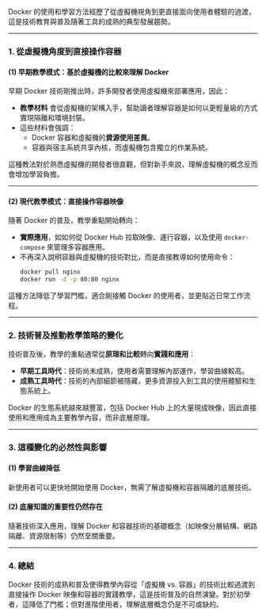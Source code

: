 

Docker 的使用和學習方法經歷了從虛擬機視角到更直接面向使用者體驗的過渡，這是技術教育與普及隨著工具的成熟的典型發展趨勢。

---

### 1. **從虛擬機角度到直接操作容器**
#### (1) **早期教學模式：基於虛擬機的比較來理解 Docker**
早期 Docker 技術剛推出時，許多開發者使用虛擬機來部署應用，因此：
- **教學材料** 會從虛擬機的架構入手，幫助讀者理解容器是如何以更輕量級的方式實現隔離和環境封裝。
- 這些材料會強調：
  - Docker 容器和虛擬機的**資源使用差異**。
  - 容器與宿主系統共享內核，而虛擬機包含獨立的作業系統。

這種教法對於熟悉虛擬機的開發者很直觀，但對新手來說，理解虛擬機的概念反而會增加學習負擔。

---

#### (2) **現代教學模式：直接操作容器映像**
隨著 Docker 的普及，教學重點開始轉向：
- **實際應用**，如如何從 Docker Hub 拉取映像、運行容器，以及使用 `docker-compose` 來管理多容器應用。
- 不再深入說明容器與虛擬機的技術對比，而是直接教導如何使用命令：
  ```bash
  docker pull nginx
  docker run -d -p 80:80 nginx
  ```

這種方法降低了學習門檻，適合剛接觸 Docker 的使用者，並更貼近日常工作流程。

---

### 2. **技術普及推動教學策略的變化**
技術普及後，教學的重點通常從**原理和比較**轉向**實踐和應用**：
- **早期工具時代**：技術尚未成熟，使用者需要理解內部運作，學習曲線較高。
- **成熟工具時代**：技術的內部細節被隱藏，更多資源投入到工具的使用體驗和生態系統上。

Docker 的生態系統越來越豐富，包括 Docker Hub 上的大量現成映像，因此直接使用和應用成為主要教學內容，而非底層原理。

---

### 3. **這種變化的必然性與影響**
#### (1) **學習曲線降低**
新使用者可以更快地開始使用 Docker，無需了解虛擬機和容器隔離的底層技術。

#### (2) **底層知識的重要性仍然存在**
隨著技術深入應用，理解 Docker 和容器技術的基礎概念（如映像分層結構、網路隔離、資源限制等）仍然至關重要。

---

### 4. **總結**
Docker 技術的成熟和普及使得教學內容從「虛擬機 vs. 容器」的技術比較過渡到直接操作 Docker 映像和容器的實踐教學，這是技術普及的自然演變。對於初學者，這降低了門檻；但對進階使用者，理解底層概念仍是不可或缺的。